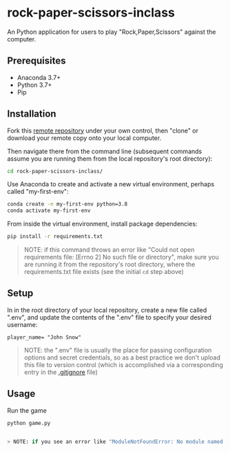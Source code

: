 # rock-paper-scissors-inclass


An Python application for users to play "Rock,Paper,Scissors" against the computer. 

## Prerequisites

  + Anaconda 3.7+
  + Python 3.7+
  + Pip

## Installation

Fork this [remote repository](https://github.com/mjh2323/rock-paper-scissors-inclass) under your own control, then "clone" or download your remote copy onto your local computer.

Then navigate there from the command line (subsequent commands assume you are running them from the local repository's root directory):

```sh
cd rock-paper-scissors-inclass/
```
Use Anaconda to create and activate a new virtual environment, perhaps called "my-first-env":

```sh
conda create -n my-first-env python=3.8
conda activate my-first-env
```

From inside the virtual environment, install package dependencies:

```sh
pip install -r requirements.txt
```

> NOTE: if this command throws an error like "Could not open requirements file: [Errno 2] No such file or directory", make sure you are running it from the repository's root directory, where the requirements.txt file exists (see the initial `cd` step above)


## Setup 

In in the root directory of your local repository, create a new file called ".env", and update the contents of the ".env" file to specify your desired username:

    player_name= "John Snow"

> NOTE: the ".env" file is usually the place for passing configuration options and secret credentials, so as a best practice we don't upload this file to version control (which is accomplished via a corresponding entry in the [.gitignore](/.gitignore) file)

## Usage

Run the game

```py
python game.py


> NOTE: if you see an error like "ModuleNotFoundError: No module named '...'", it's because the given package isn't installed, so run the `pip` command above to ensure that package has been installed into the virtual environment

